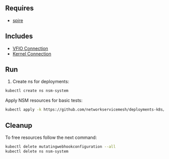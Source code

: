 ## Requires

- [spire](../spire)

## Includes

- [VFIO Connection](../use-cases/Vfio2Noop)
- [Kernel Connection](../use-cases/SriovKernel2Noop)

## Run

1. Create ns for deployments:
```bash
kubectl create ns nsm-system
```

Apply NSM resources for basic tests:
```bash
kubectl apply -k https://github.com/networkservicemesh/deployments-k8s/examples/sriov?ref=4dcddc8eaa698d35f14875c7de7006e493f93507
```

## Cleanup

To free resources follow the next command:
```bash
kubectl delete mutatingwebhookconfiguration --all
kubectl delete ns nsm-system
```
